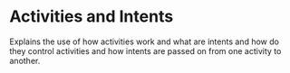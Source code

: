 # Activities and Intents

Explains the use of how activities work and what are intents and how do they control activities and how intents are passed on from one activity to another.
